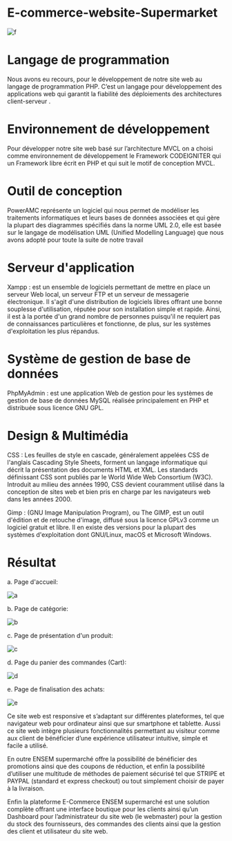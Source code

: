 # E-commerce-website-Supermarket
![f](https://user-images.githubusercontent.com/67594250/95880278-3d8b4380-0d6f-11eb-9b7e-c726d840a7fa.PNG)

# Langage de programmation

Nous avons eu recours, pour le développement de notre site web au langage de
programmation PHP. C’est un langage pour développement des applications web qui garantit la fiabilité des déploiements des architectures client-serveur .

# Environnement de développement

Pour développer notre site web basé sur l’architecture MVCL on a choisi comme
environnement de développement le Framework CODEIGNITER qui un Framework libre écrit en PHP et qui suit le motif de conception MVCL.

# Outil de conception

PowerAMC représente un logiciel qui nous permet de modéliser les traitements informatiques et leurs bases de données associées et qui gère la plupart des diagrammes spécifiés dans la norme UML 2.0, elle est basée sur le langage de modélisation UML (Unified Modelling Language) que nous avons adopté pour toute la suite de notre travail

# Serveur d'application

Xampp : est un ensemble de logiciels permettant de mettre en place un serveur Web local, un serveur FTP et un serveur de messagerie électronique. Il s'agit d'une distribution de logiciels libres offrant une bonne souplesse d'utilisation, réputée pour son installation simple et rapide. Ainsi, il est à la portée d'un grand nombre de personnes puisqu'il ne requiert pas de connaissances particulières et fonctionne, de plus, sur les systèmes d'exploitation les
plus répandus.

# Système de gestion de base de données

PhpMyAdmin : est une application Web de gestion pour les systèmes de gestion de base de données MySQL réalisée principalement en PHP et distribuée sous licence GNU GPL.

# Design & Multimédia

CSS : Les feuilles de style en cascade, généralement appelées CSS de l'anglais Cascading Style Sheets, forment un langage informatique qui décrit la présentation des documents HTML et XML. Les standards définissant CSS sont publiés par le World Wide Web Consortium (W3C). Introduit au milieu des années 1990, CSS devient couramment utilisé dans la conception de sites web et bien pris en charge par les navigateurs web dans les années
2000.

Gimp : (GNU Image Manipulation Program), ou The GIMP, est un outil d'édition et de retouche d'image, diffusé sous la licence GPLv3 comme un logiciel gratuit et libre. Il en existe des versions pour la plupart des systèmes d'exploitation dont GNU/Linux, macOS et
Microsoft Windows.

# Résultat

a. Page d'accueil:

![a](https://user-images.githubusercontent.com/67594250/95879430-416a9600-0d6e-11eb-9d80-480a7dfaaa93.PNG)

b. Page de catégorie:

![b](https://user-images.githubusercontent.com/67594250/95879484-50e9df00-0d6e-11eb-86b0-fc9cb719de00.PNG)

c. Page de présentation d'un produit:

![c](https://user-images.githubusercontent.com/67594250/95879534-6101be80-0d6e-11eb-91dd-9f00dd30ad07.PNG)

d. Page du panier des commandes (Cart):

![d](https://user-images.githubusercontent.com/67594250/95879585-6eb74400-0d6e-11eb-9f6c-2ba3dfae821b.PNG)

e. Page de finalisation des achats:

![e](https://user-images.githubusercontent.com/67594250/95879619-7aa30600-0d6e-11eb-927f-56659e46b98e.PNG)




Ce site web est responsive et s’adaptant sur différentes plateformes, tel que navigateur web pour ordinateur ainsi que sur smartphone et tablette. Aussi ce site web intègre plusieurs fonctionnalités permettant au visiteur comme aux client de bénéficier d’une expérience utilisateur intuitive, simple et facile a utilisé.

En outre ENSEM supermarché offre la possibilité de bénéficier des promotions ainsi que des coupons de réduction, et enfin la possibilité d’utiliser une multitude de méthodes de paiement sécurisé tel que STRIPE et PAYPAL (standard et express checkout) ou tout simplement choisir de payer à la livraison.

Enfin la plateforme E-Commerce ENSEM supermarché est une solution complète offrant une interface boutique pour les clients ainsi qu’un Dashboard pour l’administrateur du site web (le webmaster) pour la gestion du stock des fournisseurs, des commandes des clients ainsi que la gestion des client et utilisateur du site web.





